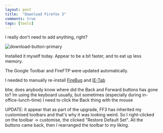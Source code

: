 ```yaml
---
layout: post
title:  "Download Firefox 3"
comments: true
tags: [tools]
---
```





I really don't need to add anything, right?



![download-button-primary](http://kenegozi.com/blog/uploaded/windowslivewriter/downloadfirefox3_c7f8/791adbf0-bdee-45a0-a706-93b1fe5b49cd.png)







Installed it myself today. Appear to be a bit faster, and to eat up less memory.



The Google Toolbar and FireFTP were updated automatically.



I needed to manually re-install [FireBug](http://www.getfirebug.com/) and [IE-Tab](https://addons.mozilla.org/en-US/firefox/addon/1419)



btw, does anybody know where did the Back and Forward buttons has gone to? Im using the keyboard usually, but sometimes (especially during in-office-lunch-time) I need to click the Back thing with the mouse



UPDATE: it appear that as part of the upgrade, FF3 has inherited my customised toolbars and that's why it was looking weird. So I right-clicked on the toolbar -> customise, the clicked "Restore Default Set". All the buttons came back, then I rearranged the toolbar to my liking.


